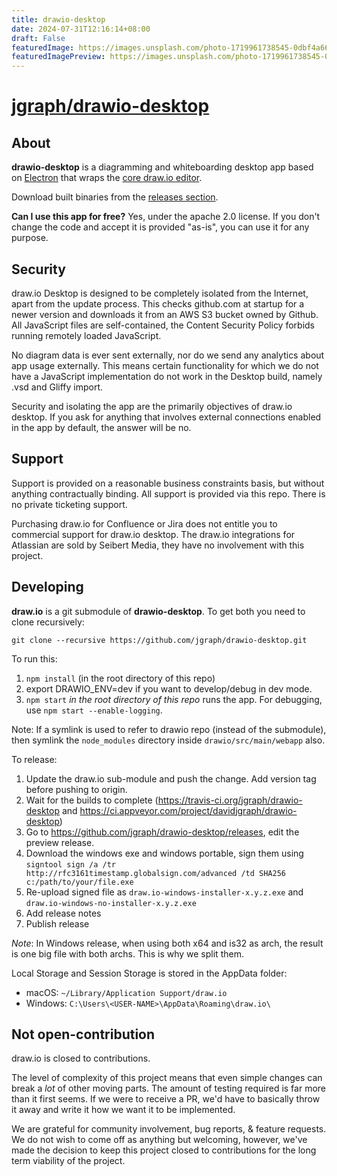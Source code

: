 ```yaml
---
title: drawio-desktop
date: 2024-07-31T12:16:14+08:00
draft: False
featuredImage: https://images.unsplash.com/photo-1719961738545-0dbf4a66d9fa?ixid=M3w0NjAwMjJ8MHwxfHJhbmRvbXx8fHx8fHx8fDE3MjIzOTkyNDZ8&ixlib=rb-4.0.3
featuredImagePreview: https://images.unsplash.com/photo-1719961738545-0dbf4a66d9fa?ixid=M3w0NjAwMjJ8MHwxfHJhbmRvbXx8fHx8fHx8fDE3MjIzOTkyNDZ8&ixlib=rb-4.0.3
---
```


# [jgraph/drawio-desktop](https://github.com/jgraph/drawio-desktop)

About
----- 

**drawio-desktop** is a diagramming and whiteboarding desktop app based on [Electron](https://electronjs.org/) that wraps the [core draw.io editor](https://github.com/jgraph/drawio).

Download built binaries from the [releases section](https://github.com/jgraph/drawio-desktop/releases).

**Can I use this app for free?** Yes, under the apache 2.0 license. If you don't change the code and accept it is provided "as-is", you can use it for any purpose.

Security
--------

draw.io Desktop is designed to be completely isolated from the Internet, apart from the update process. This checks github.com at startup for a newer version and downloads it from an AWS S3 bucket owned by Github. All JavaScript files are self-contained, the Content Security Policy forbids running remotely loaded JavaScript.

No diagram data is ever sent externally, nor do we send any analytics about app usage externally. This means certain functionality for which we do not have a JavaScript implementation do not work in the Desktop build, namely .vsd and Gliffy import.

Security and isolating the app are the primarily objectives of draw.io desktop. If you ask for anything that involves external connections enabled in the app by default, the answer will be no.

Support
-------

Support is provided on a reasonable business constraints basis, but without anything contractually binding. All support is provided via this repo. There is no private ticketing support.

Purchasing draw.io for Confluence or Jira does not entitle you to commercial support for draw.io desktop. The draw.io integrations for Atlassian are sold by Seibert Media, they have no involvement with this project.

Developing
----------

**draw.io** is a git submodule of **drawio-desktop**. To get both you need to clone recursively:

`git clone --recursive https://github.com/jgraph/drawio-desktop.git`

To run this:
1. `npm install` (in the root directory of this repo)
2. export DRAWIO_ENV=dev if you want to develop/debug in dev mode.
3. `npm start` _in the root directory of this repo_ runs the app. For debugging, use `npm start --enable-logging`.

Note: If a symlink is used to refer to drawio repo (instead of the submodule), then symlink the `node_modules` directory inside `drawio/src/main/webapp` also.

To release:
1. Update the draw.io sub-module and push the change. Add version tag before pushing to origin.
2. Wait for the builds to complete (https://travis-ci.org/jgraph/drawio-desktop and https://ci.appveyor.com/project/davidjgraph/drawio-desktop)
3. Go to https://github.com/jgraph/drawio-desktop/releases, edit the preview release.
4. Download the windows exe and windows portable, sign them using `signtool sign /a /tr http://rfc3161timestamp.globalsign.com/advanced /td SHA256 c:/path/to/your/file.exe`
5. Re-upload signed file as `draw.io-windows-installer-x.y.z.exe` and `draw.io-windows-no-installer-x.y.z.exe`
6. Add release notes
7. Publish release

*Note*: In Windows release, when using both x64 and is32 as arch, the result is one big file with both archs. This is why we split them.

Local Storage and Session Storage is stored in the AppData folder:

- macOS: `~/Library/Application Support/draw.io`
- Windows: `C:\Users\<USER-NAME>\AppData\Roaming\draw.io\`

Not open-contribution
---------------------

draw.io is closed to contributions.

The level of complexity of this project means that even simple changes 
can break a _lot_ of other moving parts. The amount of testing required 
is far more than it first seems. If we were to receive a PR, we'd have 
to basically throw it away and write it how we want it to be implemented.

We are grateful for community involvement, bug reports, & feature requests. We do
not wish to come off as anything but welcoming, however, we've
made the decision to keep this project closed to contributions for 
the long term viability of the project.

